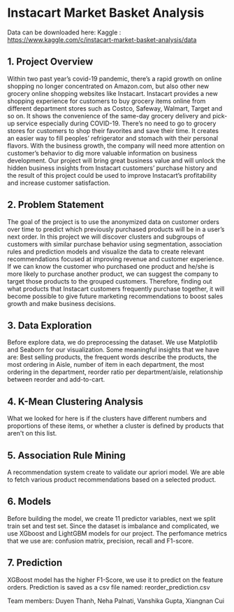# Instacart Market Basket Analysis

Data can be downloaded here: Kaggle : https://www.kaggle.com/c/instacart-market-basket-analysis/data

## 1.  Project Overview

Within two past year’s covid-19 pandemic, there’s a rapid growth on online shopping no longer concentrated on Amazon.com, but also other new grocery online shopping websites like Instacart. Instacart provides a new shopping experience for customers to buy grocery items online from different department stores such as Costco, Safeway, Walmart, Target and so on. It shows the convenience of the same-day grocery delivery and pick-up service especially during COVID-19. There’s no need to go to grocery stores for customers to shop their favorites and save their time. It creates an easier way to fill peoples’ refrigerator and stomach with their personal flavors. With the business growth, the company will need more attention on customer’s behavior to dig more valuable information on business development. Our project will bring great business value and will unlock the hidden business insights from Instacart customers’ purchase history and the result of this project could be used to improve Instacart’s profitability and increase customer satisfaction.

## 2. Problem Statement

The goal of the project is to use the anonymized data on customer orders over time to predict which previously purchased products will be in a user’s next order. In this project we will discover clusters and subgroups of customers with similar purchase behavior using segmentation, association rules and prediction models and visualize the data to create relevant recommendations focused at improving revenue and customer experience. If we can know the customer who purchased one product and he/she is more likely to purchase another product, we can suggest the company to target those products to the grouped customers. Therefore, finding out what products that Instacart customers frequently purchase together, it will become possible to give future marketing recommendations to boost sales growth and make business decisions.

## 3. Data Exploration

Before explore data, we do preprocessing the dataset. We use Matplotlib and Seaborn for our visualization. 
Some meaningful insights that we have are: Best selling products, the frequent words describe the products, the most ordering in Aisle, number of item in each department, the most ordering in the department, reorder ratio per department/aisle, relationship between reorder and add-to-cart.

## 4. K-Mean Clustering Analysis

What we  looked for here is if the clusters have different numbers and proportions of these items, or whether a cluster is defined by products that aren't on this list.

## 5. Association Rule Mining

A recommendation system create to validate our apriori model. We are able to fetch various product recommendations based on a selected product.

## 6. Models

Before building the model, we create 11 predictor variables, next we split train set and test set.
Since the dataset is imbalance and complicated, we use XGboost and LightGBM models for our project.
The perfomance metrics that we use are: confusion matrix, precision, recall and F1-score.

## 7. Prediction

XGBoost model has the higher F1-Score, we use it to predict on the feature orders.
Prediction is saved as a csv file named: reorder_prediction.csv

Team members: Duyen Thanh, Neha Palnati, Vanshika Gupta, Xiangnan Cui
